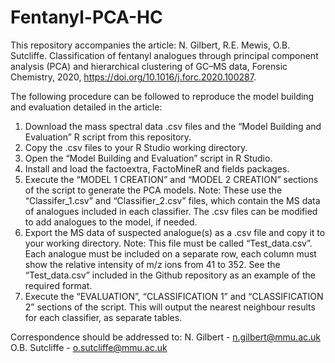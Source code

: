 # Fentanyl-PCA-HC

This repository accompanies the article: 
N. Gilbert, R.E. Mewis, O.B. Sutcliffe. Classification of fentanyl analogues through principal component analysis (PCA) and hierarchical clustering of GC–MS data, Forensic Chemistry, 2020, https://doi.org/10.1016/j.forc.2020.100287. 

The following procedure can be followed to reproduce the model building and evaluation detailed in the article: 

1.	Download the mass spectral data .csv files and the “Model Building and Evaluation” R script from this repository.
2.	Copy the .csv files to your R Studio working directory.
3.	Open the “Model Building and Evaluation” script in R Studio.
4.	Install and load the factoextra, FactoMineR and fields packages.
5.	Execute the “MODEL 1 CREATION” and “MODEL 2 CREATION” sections of the script to generate the PCA models.
Note: These use the “Classifer_1.csv” and “Classifier_2.csv” files, which contain the MS data of analogues included in each classifier. The .csv files can be modified to add analogues to the model, if needed.
6.	Export the MS data of suspected analogue(s) as a .csv file and copy it to your working directory. 
Note: This file must be called “Test_data.csv”. Each analogue must be included on a separate row, each column must show the relative intensity of m/z ions from 41 to 352. See the “Test_data.csv” included in the Github repository as an example of the required format.
7.	Execute the “EVALUATION”, “CLASSIFICATION 1” and “CLASSIFICATION 2” sections of the script. This will output the nearest neighbour results for each classifier, as separate tables. 


Correspondence should be addressed to:
N. Gilbert - n.gilbert@mmu.ac.uk
O.B. Sutcliffe - o.sutcliffe@mmu.ac.uk
